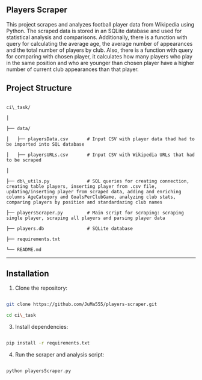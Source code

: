 ## Players Scraper

This project scrapes and analyzes football player data from Wikipedia using Python. 
The scraped data is stored in an SQLite database and used for statistical analysis and comparisons.
Additionally, there is a function with query for calculating the average age, the average number of appearances and the total number of players by club. Also, there is a function with query for comparing with chosen player, it calculates how many players who play in the same position and who are younger than chosen player have a higher number of current club appearances than that player.


## Project Structure

```

ci\_task/

│

├── data/

│   ├── playersData.csv       # Input CSV with player data thad had to be imported into SQL database

│   ├── playersURLs.csv       # Input CSV with Wikipedia URLs that had to be scraped

│

├── db\_utils.py              # SQL queries for creating connection, creating table players, inserting player from .csv file, updating/inserting player from scraped data, adding and enriching columns AgeCategory and GoalsPerClubGame, analyzing club stats, comparing players by position and standardazing club names

├── playersScraper.py         # Main script for scraping: scraping single player, scraping all players and parsing player data

├── players.db                # SQLite database

├── requirements.txt

└── README.md

```



---



## Installation


1. Clone the repository:

```bash

git clone https://github.com/JuMa555/players-scraper.git

cd ci\_task

```



3. Install dependencies:


```bash

pip install -r requirements.txt

```



4. Run the scraper and analysis script:



```bash

python playersScraper.py

```
